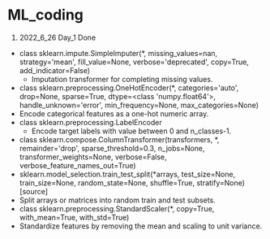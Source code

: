 # ML_coding
1. 2022_6_26 Day_1 Done
- class sklearn.impute.SimpleImputer(*, missing_values=nan, strategy='mean', fill_value=None, verbose='deprecated', copy=True, add_indicator=False)
  - Imputation transformer for completing missing values.
-  class sklearn.preprocessing.OneHotEncoder(*, categories='auto', drop=None, sparse=True, dtype=<class 'numpy.float64'>, handle_unknown='error', min_frequency=None, max_categories=None)
  - Encode categorical features as a one-hot numeric array.
- class sklearn.preprocessing.LabelEncoder
  - Encode target labels with value between 0 and n_classes-1.
 -  class sklearn.compose.ColumnTransformer(transformers, *, remainder='drop', sparse_threshold=0.3, n_jobs=None, transformer_weights=None, verbose=False, verbose_feature_names_out=True)
-  sklearn.model_selection.train_test_split(*arrays, test_size=None, train_size=None, random_state=None, shuffle=True, stratify=None)[source]
  - Split arrays or matrices into random train and test subsets.
-  class sklearn.preprocessing.StandardScaler(*, copy=True, with_mean=True, with_std=True)
  - Standardize features by removing the mean and scaling to unit variance.
